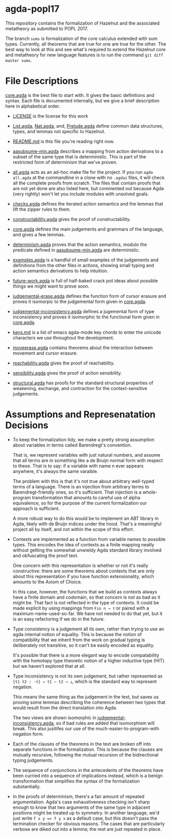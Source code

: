 # agda-popl17

This repository contains the formalization of Hazelnut and the associated
metatheory as submitted to POPL 2017.

The branch `sums` is formalization of the core calculus extended with sum
types. Currently, all theorems that are true for one are true for the
other. The best way to look at this and see what's required to extend the
Hazelnut core and metatheory for new language features is to run the
command `git diff master sums`.

File Descriptions
=================

[core.agda](core.agda) is the best file to start with. It gives
the basic definitions and syntax. Each file is documented
internally, but we give a brief description here in alphabetical order.

- [LICENSE](LICENSE) is the license for this work

- [List.agda](List.agda), [Nat.agda](Nat.agda), and,
  [Prelude.agda](Prelude.agda) define common data structures, types, and
  lemmas not specific to Hazelnut.

- [README.md](README.md) is this file you're reading right now.

- [aasubsume-min.agda](aasubsume-min.agda) describes a mapping from action
  derivations to a subset of the same type that is deterministic. This is
  part of the restricted form of determinism that we've proven.

- [all.agda](all.agda) acts as an ad-hoc make file for the project. If you
  run `agda all.agda` at the commandline in a clone with no `.agdai` files,
  it will check all the complete proofs from scratch. The files that
  contain proofs that are not yet done are also listed here, but commented
  out because Agda (very rightly) won't let you include modules with
  unsolved goals.

- [checks.agda](checks.agda) defines the iterated action semantics and the
  lemmas that lift the zipper rules to them.

- [constructability.agda](constructability.agda) gives the proof of
  constructability.

- [core.agda](core.agda) defines the main judgements and grammars of the
  language, and gives a few lemmas.

- [determinism.agda](determinism.agda) proves that the action
  semantics, modulo the predicate defined in
  [aasubsume-min.agda](aasubsume-min.agda) are deterministic.

- [examples.agda](examples.agda) is a handful of small examples of the
  judgements and definitions from the other files in actions, showing small
  typing and action semantics derivations to help intuition.

- [future-work.agda](future-work.agda) is full of half-baked crack pot
  ideas about possible things we might want to prove soon.

- [judgemental-erase.agda](judgemental-erase.agda) defines the function
  form of cursor erasure and proves it isomorpic to the judgemental form
  given in [core.agda](core.agda).

- [judgemental-inconsistency.agda](judgemental-inconsistency.agda) defines
  a jugemental form of type inconsistency and proves it isomorphic to the
  functional form given in [core.agda](core.agda).

- [keys.md](keys.md) is a list of emacs agda-mode key chords to enter the
  unicode characters we use throughout the development.

- [moveerase.agda](moveerase.agda) contains theorems about the interaction
  between movement and cursor erasure.

- [reachability.agda](reachability.agda) gives the proof of reachability.

- [sensibility.agda](sensibility.agda) gives the proof of action sensibility.

- [structural.agda](structural.agda) has proofs for the standard structural
  properties of weakening, exchange, and contraction for the
  context-sensitive judgements.


Assumptions and Represenatation Decisions
=========================================

- To keep the formalization tidy, we make a pretty strong assumption about
  variables in terms called Barendregt's convention.

  That is, we represent variables with just natural numbers, and assume
  that all terms are in something like a de Bruijn normal form with respect
  to these. That is to say: if a variable with name n ever appears
  anywhere, it's always the same varaible.

  The problem with this is that it's not true about arbitrary well-typed
  terms of a language. There is an injection from arbitrary terms to
  Barendregt-friendly ones, so it's sufficient. That injection is a
  whole-program transformation that amounts to careful use of alpha
  equivalence, so for the purpose of the current formalization our approach
  is sufficient.

  A more robust way to do this would be to implement an ABT library in
  Agda, likely with de Bruijn indices under the hood. That's a meaningful
  project all by itself, and not within the scope of this effort.

- Contexts are implemented as a function from variable names to possible
  types. This encodes the idea of contexts as a finite mapping neatly
  without getting the somewhat unwieldy Agda standard library involved and
  obfuscating the proof text.

  One concern with this representation is whether or not it's really
  constructive: there are some theorems about contexts that are only about
  this representation if you have function extensionality, which amounts to
  the Axiom of Choice.

  In this case, however, the functions that we build as contexts always
  have a finite domain and codomain, so that concern is not as bad as it
  might be. That fact is not reflected in the type of contexts. It could be
  made explicit by using mappings from `Fin n → τ̇` or paired with a
  maximum-name-used-so-far. We have not needed to do that yet, but it is an
  easy refactoring if we do in the future.

- Type consistency is a judgement all its own, rather than trying to use an
  agda internal notion of equality. This is because the notion of
  compatibility that we inherit from the work on gradual typing is
  deliberately not transitive, so it can't be easily encoded as equality.

  It's possible that there is a more elegant way to encode compatability
  with the homotopy type theoretic notion of a higher inductive type (HIT)
  but we haven't explored that at all.

- Type inconsistency is not its own judgement, but rather represented as
  `{t1 t2 : ·τ} → t1 ~ t2 → ⊥`, which is the standard way to represent
  negation.

  This means the same thing as the judgement in the text, but saves us
  proving some lemmas describing the coherence between two types that would
  result from the direct translation into Agda.

  The two views are shown isomorphic in
  [judgemental-inconsistency.agda](judgemental-inconsistency.agda), so if
  bad rules are added that isomorphism will break. This also jusitifes our
  use of the much-easier-to-program-with negation form.

- Each of the clauses of the theorems in the text are broken off into
  separate functions in the formalization. This is because the clauses are
  mutually recursive, following the mutual recursion of the bidirectional
  typing judgements.

- The sequence of conjunctions in the antecedents of the theorems have been
  curried into a sequence of implications instead, which is a benign
  transformation that simplifies the syntax of the formalization
  substantially.

- In the proofs of determinism, there's a fair amount of repeated
  argumentation. Agda's case exhaustiveness checking isn't sharp enough to
  know that two arguments of the same type in adjacent positions might be
  treated up to symmetry. In another language, we'd just write `f x y => f
  y x` as a default case, but this doesn't pass the termination checker for
  obvious reasons. The cases that are particularly verbose are diked out
  into a lemma; the rest are just repeated in place.
